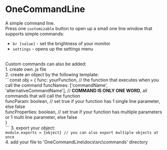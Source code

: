 # OneCommandLine
A simple command line.<br> 
Press one <code>customizable</code> button to open up a small one line window that supports simple commands:<br>
- <code>br [value]</code> - set the brightness of your monitor
- <code>settings</code> - opens up the settings menu
<br>
Custom commands can also be added:<br>
1. create own .js file<br>
2. create an object by the following template:<br>
```const obj = {
    func: yourFunction, // the function that executes when you call the command
    funcNames: ['commandName', 'alternativeCommandName'], // <b>COMMAND IS ONLY ONE WORD</b>, all commands that will call the function<br>
    funcParam: boolean, // set true if your function has 1 single line parameter, else false<br>
    funcProperties: boolean, // set true if your function has multiple parameters or 1 multi line parameter, else false<br>
}<br>
```
3. export your object:<br>
<code>module.exports = {object} // you can also export multiple objects at once</code><br>
4. add your file to 'OneCommandLine\docs\src\commands' directory<br>
